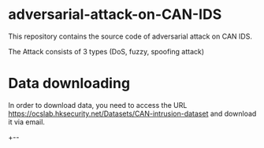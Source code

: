 # adversarial-attack-on-CAN-IDS

This repository contains the source code of adversarial attack on CAN IDS.

The Attack consists of 3 types (DoS, fuzzy, spoofing attack)

Data downloading
=================
In order to download data, you need to access the URL https://ocslab.hksecurity.net/Datasets/CAN-intrusion-dataset and download it via email.

+--
